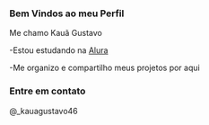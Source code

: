 ### Bem Vindos ao meu Perfil

Me chamo Kauã Gustavo

-Estou estudando na [Alura](https://www.alura.com.br)

-Me organizo e compartilho meus projetos por aqui

### Entre em contato

@_kauagustavo46

